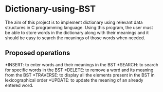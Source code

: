 # Dictionary-using-BST

The aim of this project is to implement dictionary using relevant data structures in C programming language. Using this program, the user must be able to store words in the dictionary along with their meanings and it should be easy to search the meanings of those words when needed.

## Proposed operations

*INSERT: to enter words and their meanings in the BST 
*SEARCH: to search for specific words in the BST
*DELETE: to remove a word and its meaning from the BST
*TRAVERSE: to display all the elements present in the BST in lexicographical order
*UPDATE: to update the meaning of an already entered word.
